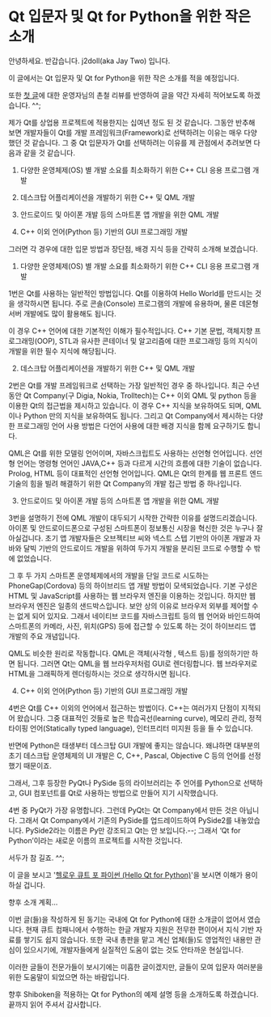 # Qt 입문자 및 Qt for Python을 위한 작은 소개

안녕하세요. 반갑습니다. j2doll(aka Jay Two) 입니다.

이 글에서는 Qt 입문자 및 Qt for Python을 위한 작은 소개를 적을 예정입니다.

또한 [첫 글](https://www.popit.kr/%ED%97%AC%EB%A1%9C%EC%9A%B0-%ED%81%90%ED%8A%B8-%ED%8F%AC-%ED%8C%8C%EC%9D%B4%EC%8D%AC-hello-qt-for-python/)에 대한 운영자님의 촌철 리뷰를 반영하여 글을 약간 자세히 적어보도록 하겠습니다. ^^;

제가 Qt를 상업용 프로젝트에 적용한지는 십여년 정도 된 것 같습니다. 그동안 반추해 보면 개발자들이 Qt를 개발 프레임워크(Framework)로 선택하려는 이유는 매우 다양했던 것 같습니다. 그 중 Qt 입문자가 Qt를 선택하려는 이유를 제 관점에서 추려보면 다음과 같을 것 같습니다.

1. 다양한 운영체제(OS) 별 개발 소요를 최소화하기 위한 C++ CLI 응용 프로그램 개발

2. 데스크탑 어플리케이션을 개발하기 위한 C++ 및 QML 개발

3. 안드로이드 및 아이폰 개발 등의 스마트폰 앱 개발을 위한  QML 개발

4. C++ 이외 언어(Python 등) 기반의 GUI  프로그래밍 개발

그러면 각 경우에 대한 입문 방법과 장단점, 배경 지식 등을 간략히 소개해 보겠습니다.

1) 다양한 운영체제(OS) 별 개발 소요를 최소화하기 위한 C++ CLI 응용 프로그램 개발

1번은 Qt를 사용하는 일반적인 방법입니다. Qt를 이용하여 Hello World를 만드시는 것을 생각하시면 됩니다. 주로 콘솔(Console) 프로그램의 개발에 유용하며, 물론 데몬형 서버 개발에도 많이 활용해도 됩니다.

이 경우 C++ 언어에 대한 기본적인 이해가 필수적입니다. C++ 기본 문법, 객체지향 프로그래밍(OOP), STL과 유사한 콘테이너 및 알고리즘에 대한 프로그래밍 등의 지식이 개발을 위한 필수 지식에 해당됩니다.

2) 데스크탑 어플리케이션을 개발하기 위한 C++ 및 QML 개발

2번은 Qt를 개발 프레임워크로 선택하는 가장 일반적인 경우 중 하나입니다. 최근 수년동안 Qt Company(구 Digia, Nokia, Trolltech)는 C++ 이외 QML 및 python 등을 이용한 Qt의 접근법을 제시하고 있습니다. 이 경우 C++ 지식을 보유하여도 되며, QML이나 Python 만의 지식을 보유하여도 됩니다. 그리고 Qt Company에서 제시하는 다양한 프로그래밍 언어 사용 방법은 다언어 사용에 대한 배경 지식을 함께 요구하기도 합니다.  

 QML은 Qt를 위한 모델링 언어이며, 자바스크립트도 사용하는 선언형 언어입니다. 선언형 언어는 명령형 언어인 JAVA,C++ 등과 다르게 시간의 흐름에 대한 기술이 없습니다. Prolog, HTML 등이 대표적인 선언형 언어입니다. QML은 Qt의 한계를 웹 프론트 엔드 기술의 힘을 빌려 해결하기 위한 Qt Company의 개발 접근 방법 중 하나입니다.

3) 안드로이드 및 아이폰 개발 등의 스마트폰 앱 개발을 위한  QML 개발

3번을 설명하기 전에 QML 개발이 대두되기 시작한 간략한 이유를 설명드리겠습니다. 아이폰 및 안드로이드폰으로 구성된 스마트폰이 정보통신 시장을 혁신한 것은 누구나 잘 아실겁니다. 초기 앱 개발자들은 오브젝티브 씨와 넥스트 스텝 기반의 아이폰 개발과 자바와 달빅 기반의 안드로이드 개발을 위하여  두가지 개발을 분리된 코드로 수행할 수 밖에 없었습니다.

그 후 두 가지 스마트폰 운영체제에서의 개발을 단일 코드로 시도하는 PhoneGap(Cordova) 등의 하이브리드 앱 개발 방법이 모색되었습니다. 기본 구성은 HTML 및 JavaScript를 사용하는 웹 브라우저 엔진을 이용하는 것입니다. 하지만 웹 브라우저 엔진은 일종의 샌드박스입니다. 보안 상의 이유로 브라우저 외부를 제어할 수는 없게 되어 있지요. 그래서 네이티브 코드를 자바스크립트 등의 웹 언어와 바인드하여 스마트폰의 카메라, 사진, 위치(GPS) 등에 접근할 수 있도록 하는 것이 하이브리드 앱 개발의 주요 개념입니다.

QML도 비슷한 원리로 작동합니다. QML은 객체(사각형 , 텍스트 등)를 정의하기만 하면 됩니다. 그러면 Qt는 QML을 웹 브라우저처럼 GUI로 렌더링합니다. 웹 브라우저로 HTML을 그래픽하게 렌더링하시는 것으로 생각하시면 됩니다.

4) C++ 이외 언어(Python 등) 기반의 GUI  프로그래밍 개발

4번은 Qt를 C++ 이외의  언어에서 접근하는 방법이다. C++는 여러가지 단점이 지적되어 왔습니다. 그중 대표적인 것들로 높은 학습곡선(learning curve), 메모리 관리, 정적 타이핑 언어(Statically typed language), 인터프리터 미지원 등을 들 수  있습니다.

반면에 Python은 태생부터 데스크탑 GUI 개발에 좋지는 않습니다. 왜냐하면 대부분의 초기 데스크탑 운영체제의 UI 개발은 C, C++, Pascal, Objective C 등의 언어를 선정했기 때문이죠.

그래서, 그후 등장한 PyQt나 PySide 등의 라이브러리는 주 언어를 Python으로 선택하고, GUI 컴포넌트를 Qt로 사용하는 방법으로 만들어 지기 시작했습니다.

4번 중 PyQt가 가장 유명합니다. 그런데 PyQt는 Qt Company에서 만든 것은 아닙니다. 그래서 Qt Company에서 기존의 PySide를 업드레이드하여 PySide2를 내놓았습니다. PySide2라는 이름은 Py만 강조되고 Qt는 안 보입니다.--; 그래서 ‘Qt for Python’이라는 새로운 이름의 프로젝트를 시작한 것입니다.

 서두가 참 길죠. ^^;

이 글을 보시고 '[헬로우 큐트 포 파이썬 (Hello Qt for Python)](https://www.popit.kr/%ED%97%AC%EB%A1%9C%EC%9A%B0-%ED%81%90%ED%8A%B8-%ED%8F%AC-%ED%8C%8C%EC%9D%B4%EC%8D%AC-hello-qt-for-python/)'을 보시면 이해가 용이하실 겁니다.

향후 소개 계획...

이번 글(들)을 작성하게 된 동기는 국내에 Qt for Python에 대한 소개글이 없어서 였습니다. 현재 큐트 컴패니에서 수행하는 한글 개발자 지원은 전무한 편이어서 지식 기반 자료를 쌓기도 쉽지 않습니다. 또한 국내 총판을 맡고 계신 업체(들)도 영업적인 내용만 관심이 있으시기에, 개발자들에게 실질적인 도움이 없는 것도 안타까운 현실입니다.

이러한 글들이 전문가들이 보시기에는 미흡한 글이겠지만,  글들이 모여 입문자 여러분을 위한 도움말이 되었으면 하는 바람입니다.

향후 Shiboken을 적용하는 Qt for Python의 예제 설명 등을 소개하도록 하겠습니다. 끝까지 읽어 주셔서 감사합니다.

